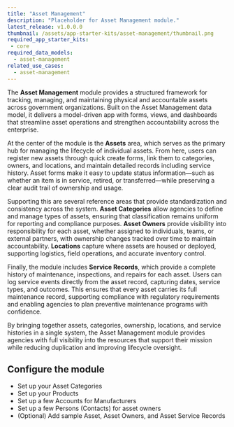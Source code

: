 ```yaml
---
title: "Asset Management"
description: "Placeholder for Asset Management module."
latest_release: v1.0.0.0
thumbnail: /assets/app-starter-kits/asset-management/thumbnail.png
required_app_starter_kits:
 - core
required_data_models:
  - asset-management
related_use_cases:
  - asset-management
---
```


The **Asset Management** module provides a structured framework for tracking, managing, and maintaining physical and accountable assets across government organizations. Built on the Asset Management data model, it delivers a model-driven app with forms, views, and dashboards that streamline asset operations and strengthen accountability across the enterprise.

At the center of the module is the **Assets** area, which serves as the primary hub for managing the lifecycle of individual assets. From here, users can register new assets through quick create forms, link them to categories, owners, and locations, and maintain detailed records including service history. Asset forms make it easy to update status information—such as whether an item is in service, retired, or transferred—while preserving a clear audit trail of ownership and usage.

Supporting this are several reference areas that provide standardization and consistency across the system. **Asset Categories** allow agencies to define and manage types of assets, ensuring that classification remains uniform for reporting and compliance purposes. **Asset Owners** provide visibility into responsibility for each asset, whether assigned to individuals, teams, or external partners, with ownership changes tracked over time to maintain accountability. **Locations** capture where assets are housed or deployed, supporting logistics, field operations, and accurate inventory control.

Finally, the module includes **Service Records**, which provide a complete history of maintenance, inspections, and repairs for each asset. Users can log service events directly from the asset record, capturing dates, service types, and outcomes. This ensures that every asset carries its full maintenance record, supporting compliance with regulatory requirements and enabling agencies to plan preventive maintenance programs with confidence.

By bringing together assets, categories, ownership, locations, and service histories in a single system, the Asset Management module provides agencies with full visibility into the resources that support their mission while reducing duplication and improving lifecycle oversight.

## Configure the module

- Set up your Asset Categories
- Set up your Products
- Set up a few Accounts for Manufacturers
- Set up a few Persons (Contacts) for asset owners
- (Optional) Add sample Asset, Asset Owners, and Asset Service Records

